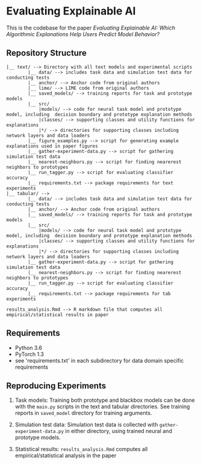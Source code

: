 # Evaluating Explainable AI
This is the codebase for the paper *Evaluating Explainable AI: Which Algorithmic Explanations Help Users Predict Model Behavior?*

## Repository Structure

```
|__ text/ --> Directory with all text models and experimental scripts
        |__ data/ --> includes task data and simulation test data for conducting tests
        |__ anchor/ --> Anchor code from original authors
        |__ lime/ --> LIME code from original authors
        |__ saved_models/ --> training reports for task and prototype models
        |__ src/
            |models/ --> code for neural task model and prototype model, including  decision boundary and prototype explanation methods 
            |classes/ --> supporting classes and utility functions for explanations
            |*/ --> directories for supporting classes including network layers and data loaders
        |__ figure_examples.py --> script for generating example explanations used in paper figures
        |__ gather-experiment-data.py --> script for gathering simulation test data
        |__ nearest-neighbors.py --> script for finding nearerest neighbors to prototypes
        |__ run_tagger.py --> script for evaluating classifier accuracy
        |__ requirements.txt --> package requirements for text experiments       
|__ tabular/ -->
        |__ data/ --> includes task data and simulation test data for conducting tests
        |__ anchor/ --> Anchor code from original authors
        |__ saved_models/ --> training reports for task and prototype models
        |__ src/
            |models/ --> code for neural task model and prototype model, including  decision boundary and prototype explanation methods 
            |classes/ --> supporting classes and utility functions for explanations
            |*/ --> directories for supporting classes including network layers and data loaders
        |__ gather-experiment-data.py --> script for gathering simulation test data
        |__ nearest-neighbors.py --> script for finding nearerest neighbors to prototypes
        |__ run_tagger.py --> script for evaluating classifier accuracy
        |__ requirements.txt --> package requirements for tab experiments

results_analysis.Rmd --> R markdown file that computes all empirical/statistical results in paper

```

## Requirements

- Python 3.6
- PyTorch 1.3
- see 'requirements.txt' in each subdirectory for data domain specific requirements

## Reproducing Experiments 

1. Task models: Training both prototype and blackbox models can be done with the `main.py` scripts in the text and tabular directories. See training reports in `saved_model` directory for training arguments.

2. Simulation test data: Simulation test data is collected with `gather-experiment-data.py` in either directory, using trained neural and prototype models.

3. Statistical results: `results_analysis.Rmd` computes all empirical/statistical analysis in the paper





